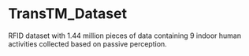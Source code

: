# TransTM_Dataset
RFID dataset with 1.44 million pieces of data containing 9 indoor human activities collected based on passive perception.
